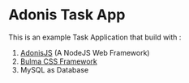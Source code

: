 # Adonis Task App

This is an example Task Application that build with :

1. <a href='https://adonisjs.com/'>AdonisJS</a> (A NodeJS Web Framework)
2. <a href='https://bulma.io/'>Bulma CSS Framework</a>
3. MySQL as Database
